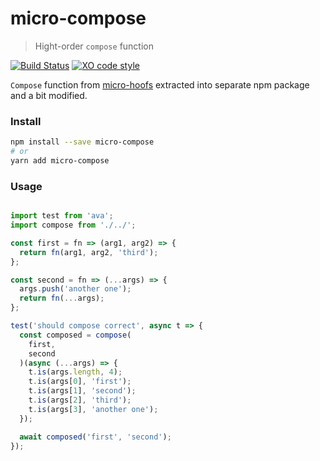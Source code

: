 # micro-compose
> Hight-order `compose` function

[![Build Status](https://travis-ci.org/microauth/micro-compose.svg?branch=master)](https://travis-ci.org/microauth/micro-compose)
[![XO code style](https://img.shields.io/badge/code_style-XO-5ed9c7.svg)](https://github.com/sindresorhus/xo)

`Compose` function from [micro-hoofs](https://github.com/KaleoSoftware/micro-hoofs) extracted into separate npm package and a bit modified.

### Install

```sh
npm install --save micro-compose
# or
yarn add micro-compose
```

### Usage

```js

import test from 'ava';
import compose from './../';

const first = fn => (arg1, arg2) => {
  return fn(arg1, arg2, 'third');
};

const second = fn => (...args) => {
  args.push('another one');
  return fn(...args);
};

test('should compose correct', async t => {
  const composed = compose(
    first,
    second
  )(async (...args) => {
    t.is(args.length, 4);
    t.is(args[0], 'first');
    t.is(args[1], 'second');
    t.is(args[2], 'third');
    t.is(args[3], 'another one');
  });

  await composed('first', 'second');
});

```
